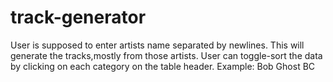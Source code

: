 # track-generator
User is supposed to enter artists name separated by newlines. This will generate the tracks,mostly from those artists.
User can toggle-sort the data by clicking on each category on the table header.
Example:
Bob
Ghost BC
